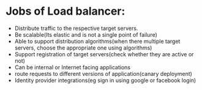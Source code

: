 # Jobs of Load balancer:
- Distribute traffic to the respective target servers.
- Be scalable(Its elastic and is not a single point of failure)
- Able to support distribution algorithms(when there multiple target servers, choose the appropriate one using algorithms)
- Support registration of target servers(check whether they are active or not)
- Can be internal or Internet facing applications
- route requests to different versions of application(canary deployment)
- Identity provider integrations(eg sign in using google or facebook login)
